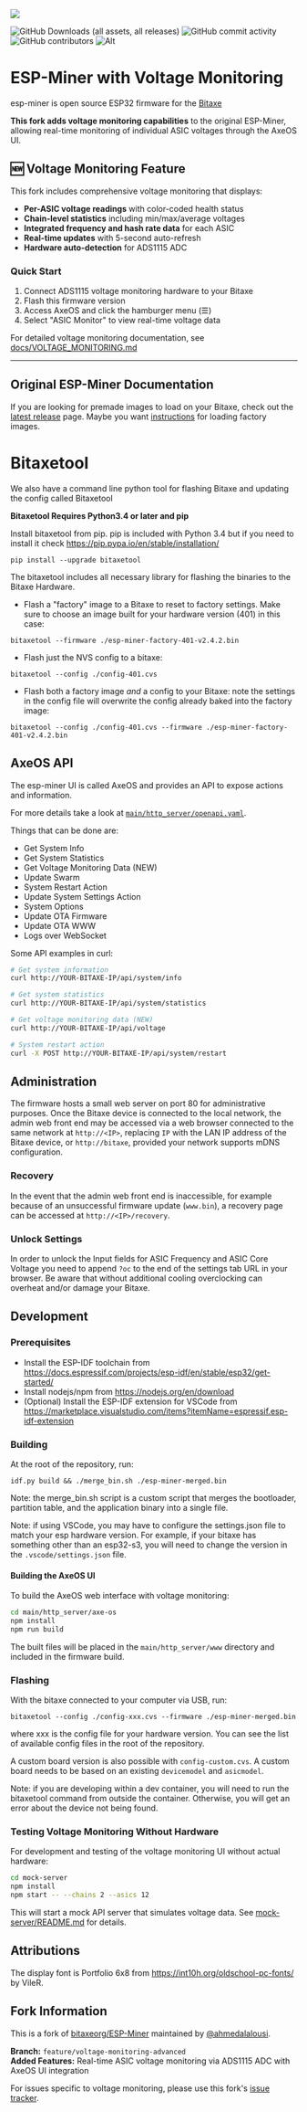 [![](https://dcbadge.vercel.app/api/server/3E8ca2dkcC)](https://discord.gg/osmu)

![GitHub Downloads (all assets, all releases)](https://img.shields.io/github/downloads/bitaxeorg/esp-miner/total)
![GitHub commit activity](https://img.shields.io/github/commit-activity/t/bitaxeorg/esp-miner)
![GitHub contributors](https://img.shields.io/github/contributors/bitaxeorg/esp-miner)
![Alt](https://repobeats.axiom.co/api/embed/70889479b1e002c18a184b05bc5cbf2ed3718579.svg "Repobeats analytics image")

# ESP-Miner with Voltage Monitoring

esp-miner is open source ESP32 firmware for the [Bitaxe](https://github.com/bitaxeorg/bitaxe)

**This fork adds voltage monitoring capabilities** to the original ESP-Miner, allowing real-time monitoring of individual ASIC voltages through the AxeOS UI.

## 🆕 Voltage Monitoring Feature

This fork includes comprehensive voltage monitoring that displays:
- **Per-ASIC voltage readings** with color-coded health status
- **Chain-level statistics** including min/max/average voltages
- **Integrated frequency and hash rate data** for each ASIC
- **Real-time updates** with 5-second auto-refresh
- **Hardware auto-detection** for ADS1115 ADC

### Quick Start
1. Connect ADS1115 voltage monitoring hardware to your Bitaxe
2. Flash this firmware version
3. Access AxeOS and click the hamburger menu (☰)
4. Select "ASIC Monitor" to view real-time voltage data

For detailed voltage monitoring documentation, see [docs/VOLTAGE_MONITORING.md](docs/VOLTAGE_MONITORING.md)

---

## Original ESP-Miner Documentation

If you are looking for premade images to load on your Bitaxe, check out the [latest release](https://github.com/bitaxeorg/ESP-Miner/releases/latest) page. Maybe you want [instructions](https://github.com/bitaxeorg/ESP-Miner/blob/master/flashing.md) for loading factory images.

# Bitaxetool
We also have a command line python tool for flashing Bitaxe and updating the config called Bitaxetool 

**Bitaxetool Requires Python3.4 or later and pip**

Install bitaxetool from pip. pip is included with Python 3.4 but if you need to install it check <https://pip.pypa.io/en/stable/installation/>

```
pip install --upgrade bitaxetool
```
The bitaxetool includes all necessary library for flashing the binaries to the Bitaxe Hardware.

- Flash a "factory" image to a Bitaxe to reset to factory settings. Make sure to choose an image built for your hardware version (401) in this case:

```
bitaxetool --firmware ./esp-miner-factory-401-v2.4.2.bin
```
- Flash just the NVS config to a bitaxe:

```
bitaxetool --config ./config-401.cvs
```
- Flash both a factory image _and_ a config to your Bitaxe: note the settings in the config file will overwrite the config already baked into the factory image:

```
bitaxetool --config ./config-401.cvs --firmware ./esp-miner-factory-401-v2.4.2.bin
```

## AxeOS API
The esp-miner UI is called AxeOS and provides an API to expose actions and information.

For more details take a look at [`main/http_server/openapi.yaml`](./main/http_server/openapi.yaml).

Things that can be done are:
  
  - Get System Info
  - Get System Statistics
  - Get Voltage Monitoring Data (NEW)
  - Update Swarm
  - System Restart Action
  - Update System Settings Action
  - System Options
  - Update OTA Firmware
  - Update OTA WWW
  - Logs over WebSocket

Some API examples in curl:
  ```bash
  # Get system information
  curl http://YOUR-BITAXE-IP/api/system/info
  ```
  ```bash
  # Get system statistics
  curl http://YOUR-BITAXE-IP/api/system/statistics
  ```
  ```bash
  # Get voltage monitoring data (NEW)
  curl http://YOUR-BITAXE-IP/api/voltage
  ```
  ```bash
  # System restart action
  curl -X POST http://YOUR-BITAXE-IP/api/system/restart
  ```

## Administration

The firmware hosts a small web server on port 80 for administrative purposes. Once the Bitaxe device is connected to the local network, the admin web front end may be accessed via a web browser connected to the same network at `http://<IP>`, replacing `IP` with the LAN IP address of the Bitaxe device, or `http://bitaxe`, provided your network supports mDNS configuration.

### Recovery

In the event that the admin web front end is inaccessible, for example because of an unsuccessful firmware update (`www.bin`), a recovery page can be accessed at `http://<IP>/recovery`.

### Unlock Settings

In order to unlock the Input fields for ASIC Frequency and ASIC Core Voltage you need to append `?oc` to the end of the settings tab URL in your browser. Be aware that without additional cooling overclocking can overheat and/or damage your Bitaxe.

## Development

### Prerequisites

- Install the ESP-IDF toolchain from https://docs.espressif.com/projects/esp-idf/en/stable/esp32/get-started/
- Install nodejs/npm from https://nodejs.org/en/download
- (Optional) Install the ESP-IDF extension for VSCode from https://marketplace.visualstudio.com/items?itemName=espressif.esp-idf-extension

### Building

At the root of the repository, run:
```
idf.py build && ./merge_bin.sh ./esp-miner-merged.bin
```

Note: the merge_bin.sh script is a custom script that merges the bootloader, partition table, and the application binary into a single file.

Note: if using VSCode, you may have to configure the settings.json file to match your esp hardware version. For example, if your bitaxe has something other than an esp32-s3, you will need to change the version in the `.vscode/settings.json` file.

#### Building the AxeOS UI

To build the AxeOS web interface with voltage monitoring:

```bash
cd main/http_server/axe-os
npm install
npm run build
```

The built files will be placed in the `main/http_server/www` directory and included in the firmware build.

### Flashing

With the bitaxe connected to your computer via USB, run:

```
bitaxetool --config ./config-xxx.cvs --firmware ./esp-miner-merged.bin
```

where xxx is the config file for your hardware version. You can see the list of available config files in the root of the repository.

A custom board version is also possible with `config-custom.cvs`. A custom board needs to be based on an existing `devicemodel` and `asicmodel`.

Note: if you are developing within a dev container, you will need to run the bitaxetool command from outside the container. Otherwise, you will get an error about the device not being found.

### Testing Voltage Monitoring Without Hardware

For development and testing of the voltage monitoring UI without actual hardware:

```bash
cd mock-server
npm install
npm start -- --chains 2 --asics 12
```

This will start a mock API server that simulates voltage data. See [mock-server/README.md](mock-server/README.md) for details.

## Attributions

The display font is Portfolio 6x8 from https://int10h.org/oldschool-pc-fonts/ by VileR.

## Fork Information

This is a fork of [bitaxeorg/ESP-Miner](https://github.com/bitaxeorg/ESP-Miner) maintained by [@ahmedalalousi](https://github.com/ahmedalalousi).

**Branch:** `feature/voltage-monitoring-advanced`  
**Added Features:** Real-time ASIC voltage monitoring via ADS1115 ADC with AxeOS UI integration

For issues specific to voltage monitoring, please use this fork's [issue tracker](https://github.com/ahmedalalousi/ESP-Miner/issues).
